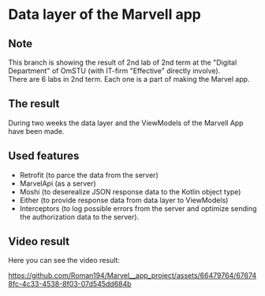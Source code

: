 # Data layer of the Marvell app
## Note
This branch is showing the result of 2nd lab of 2nd term at the "Digital Department" of OmSTU (with IT-firm "Effective" directly involve). <br/>
There are 6 labs in 2nd term. Each one is a part of making the Marvel app. <br/>
## The result
During two weeks the data layer and the ViewModels of the Marvell App have been made. <br/>
## Used features
- Retrofit (to parce the data from the server) <br/>
- MarvelApi (as a server) <br/>
- Moshi (to deserealize JSON response data to the Kotlin object type) <br/>
- Either (to provide response data from data layer to ViewModels) <br/>
- Interceptors (to log possible errors from the server and optimize sending the authorization data to the server). <br/>
## Video result
Here you can see the video result: <br/>

https://github.com/Roman194/Marvel__app_project/assets/66479764/676748fc-4c33-4538-8f03-07d545dd684b
